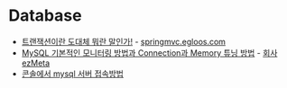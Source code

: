 # Database

- [트랜잭션이란 도대체 뭐란 말인가!](http://springmvc.egloos.com/495798) - [springmvc.egloos.com](http://springmvc.egloos.com/)
- [MySQL 기본적인 모니터링 방법과 Connection과 Memory 튜닝 방법](http://www.ezmeta.co.kr/page/?p=3025) - [회사 ezMeta](http://www.ezmeta.co.kr/page/?page_id=2548)
- [콘솔에서 mysql 서버 접속방법](http://blog.iotinfra.net/?p=1835)

